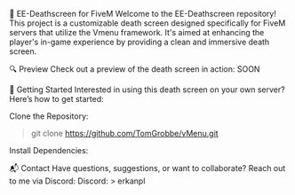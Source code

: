 🌟 EE-Deathscreen for FiveM
Welcome to the EE-Deathscreen repository! This project is a customizable death screen designed specifically for FiveM servers that utilize the Vmenu framework. It's aimed at enhancing the player's in-game experience by providing a clean and immersive death screen.

🔍 Preview
Check out a preview of the death screen in action:
SOON


🚀 Getting Started
Interested in using this death screen on your own server? Here’s how to get started:

Clone the Repository:
> git clone https://github.com/TomGrobbe/vMenu.git

Install Dependencies:
> 



📬 Contact
Have questions, suggestions, or want to collaborate? Reach out to me via Discord:
Discord: > erkanpl
